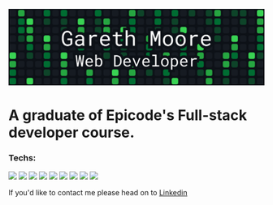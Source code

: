 ![](https://github.com/Gareth-Moore/Gareth-Moore/blob/main/Frame%2021.png)

# **A graduate of Epicode's Full-stack developer course.** 

### **Techs:**
![](https://img.shields.io/badge/JavaScript-black?logo=javascript&style=flat)
![](https://img.shields.io/badge/TypeScript-black?logo=typescript&style=flat)
![](https://img.shields.io/badge/CSS-black?logo=css3&style=flat)
![](https://img.shields.io/badge/HTML-black?logo=html5&style=flat)
![](https://img.shields.io/badge/React.js-black?logo=react&style=flat)
![](https://img.shields.io/badge/Express.js-black?logo=node.js&style=flat)
![](https://img.shields.io/badge/MongoDB-black?logo=mongodb&style=flat)
![](https://img.shields.io/badge/Bootstrap-black?logo=bootstrap&style=flat)
![](https://img.shields.io/badge/Chakra%20UI-black?logo=chakra-ui&style=flat)

If you'd like to contact me please head on to [Linkedin](https://www.linkedin.com/in/gareth-moore-14a645150/)



